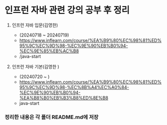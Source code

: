 # 인프런 자바 관련 강의 공부 후 정리 

1. 인프런 자바 입문(김영한)  
   - (20240718 ~ 20240719)     
   - https://www.inflearn.com/course/%EA%B9%80%EC%98%81%ED%95%9C%EC%9D%98-%EC%9E%90%EB%B0%94-%EC%9E%85%EB%AC%B8
   - /java-start

2. 인프런 자바 기본(김영한 )
   - (20240720 ~ )
   - https://www.inflearn.com/course/%EA%B9%80%EC%98%81%ED%95%9C%EC%9D%98-%EC%8B%A4%EC%A0%84-%EC%9E%90%EB%B0%94-%EA%B8%B0%EB%B3%B8%ED%8E%B8
   - java-start


### 정리한 내용은 각 폴더 README.md에 저장
